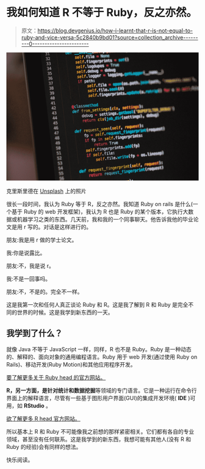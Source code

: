 # 我如何知道 R 不等于 Ruby，反之亦然。

> 原文：<https://blog.devgenius.io/how-i-learnt-that-r-is-not-equal-to-ruby-and-vice-versa-5c2840b9bd01?source=collection_archive---------0----------------------->

![](img/1d4553b3bea931d06f0b678f82b92515.png)

克里斯里德在 [Unsplash](https://unsplash.com?utm_source=medium&utm_medium=referral) 上的照片

很长一段时间，我认为 Ruby 等于 R，反之亦然。我知道 Ruby on rails 是什么(一个基于 Ruby 的 web 开发框架)，我认为 R 也是 Ruby 的某个版本，它执行大数据或机器学习之类的东西。几天前，我和我的一个同事聊天。他告诉我他的毕业论文是用 r 写的。对话是这样进行的。

朋友:我是用 r 做的学士论文。

我:你是说露比。

朋友:不，我是说 r。

我:不是一回事吗。

朋友:不，不是的。完全不一样。

这是我第一次和任何人真正谈论 Ruby 和 R。这是我了解到 R 和 Ruby 是完全不同的世界的时候。这是我学到新东西的一天。

## 我学到了什么？

就像 Java 不等于 JavaScript 一样，同样，R 也不是 Ruby。Ruby 是一种动态的、解释的、面向对象的通用编程语言。Ruby 用于 web 开发(通过使用 Ruby on Rails)、移动开发(Ruby Motion)和其他应用程序开发。

[要了解更多关于 Ruby head 的官方网站。](https://www.ruby-lang.org/en/)

**R，**另一方面**，**是针对**统计和数据挖掘**等领域的专门语言。它是一种运行在命令行界面上的解释语言，尽管有一些基于图形用户界面(GUI)的集成开发环境( **IDE** )可用，如 **RStudio** 。

[欲了解更多 R head 官方网站。](https://www.r-project.org/about.html)

所以基本上 R 和 Ruby 不可能像我之前想的那样紧密相关。它们都有各自的专业领域，甚至没有任何联系。这是我学到的新东西，我想可能有其他人(没有 R 和 Ruby 的经验)会有同样的想法。

快乐阅读。